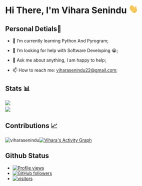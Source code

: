 <h1>Hi There, I'm Vihara Senindu <img src="https://raw.githubusercontent.com/ABSphreak/ABSphreak/master/gifs/Hi.gif" width="30px"></h1>


<h2>Personal Detials👦</h2>
  

- 🌱 I’m currently learning Python And Pyrogram;

- 🤔 I’m looking for help with Software Developing 😭;

- 💬 Ask me about anything, I am happy to help;

- 📫 How to reach me: viharasenindu22@gmail.com;


<h2>Stats 📊</h2>
<div align="left"><img src="https://github-profile-trophy.vercel.app/?username=viharasenindu&theme=dracula&count_private=true"></div>
<img align="center" src="https://github-readme-stats.vercel.app/api?username=viharasenindu&show_icons=true&hide_border=true&theme=tokyonight">

<h2>Contributions 📈</h2>
<p><img align="left" src="https://github-readme-streak-stats.herokuapp.com/?user=viharasenindu" alt="viharasenindu"></p>

<a href="https://github.com/viharasenindu"><img alt="Vihara's Activity Graph" src="https://activity-graph.herokuapp.com/graph?username=viharasenindu&bg_color=1F222E&color=F8D866&line=F85D7F&point=FFFFFF&hide_border=true" /></a>

<h2>Github Status
</h2>

- [![Profile views](https://gpvc.arturio.dev/viharasenindu)](https://github.com/viharasenindu)
- [![GitHub followers](https://img.shields.io/github/followers/ViharSenindu.svg?style=social&label=Follow&maxAge=2592000)](https://github.com/viharasenindu?tab=followers)
- [![visitors](https://visitor-badge.glitch.me/badge?page_id=viharasenindu)](https://github.com/viharasenindu)
